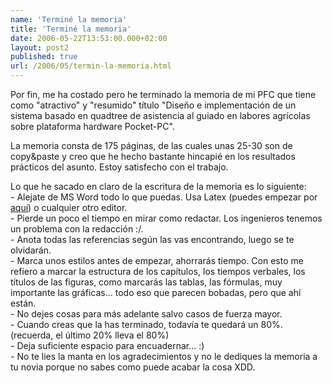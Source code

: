 ```yaml
---
name: 'Terminé la memoria'
title: 'Terminé la memoria'
date: 2006-05-22T13:53:00.000+02:00
layout: post2
published: true
url: /2006/05/termin-la-memoria.html
---
```


Por fin, me ha costado pero he terminado la memoria de mi PFC que tiene como "atractivo" y "resumido" título "Diseño e implementación de un sistema basado en quadtree de asistencia al guiado en labores agrícolas sobre plataforma hardware Pocket-PC".  
  
La memoria consta de 175 páginas, de las cuales unas 25-30 son de copy&paste y creo que he hecho bastante hincapié en los resultados prácticos del asunto. Estoy satisfecho con el trabajo.  
  
Lo que he sacado en claro de la escritura de la memoria es lo siguiente:  
\- Alejate de MS Word todo lo que puedas. Usa Latex (puedes empezar por [aquí](http://soleup.eup.uva.es/mario/post/2/62)) o cualquier otro editor.  
\- Pierde un poco el tiempo en mirar como redactar. Los ingenieros tenemos un problema con la redacción :/.  
\- Anota todas las referencias según las vas encontrando, luego se te olvidarán.  
\- Marca unos estilos antes de empezar, ahorrarás tiempo. Con esto me refiero a marcar la estructura de los capítulos, los tiempos verbales, los títulos de las figuras, como marcarás las tablas, las fórmulas, muy importante las gráficas... todo eso que parecen bobadas, pero que ahí están.  
\- No dejes cosas para más adelante salvo casos de fuerza mayor.  
\- Cuando creas que la has terminado, todavía te quedará un 80%. (recuerda, el último 20% lleva el 80%)  
\- Deja suficiente espacio para encuadernar... :)  
\- No te lies la manta en los agradecimientos y no le dediques la memoria a tu novia porque no sabes como puede acabar la cosa XDD.
